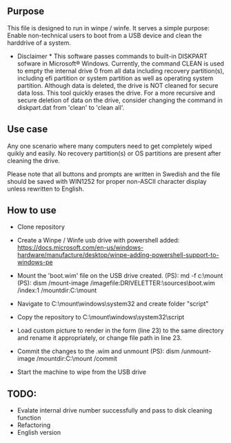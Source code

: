 
## Purpose

This file is designed to run in winpe / winfe. It serves a simple purpose:
Enable non-technical users to boot from a USB device and clean the harddrive of a system. 
* Disclaimer * 
This software passes commands to built-in DISKPART sofware in Microsoft® Windows.
Currently, the command CLEAN is used to empty the internal drive 0 from all data including
recovery partition(s), including efi partition or system partition as well as operating system partition. 
Although data is deleted, the drive is NOT cleaned for secure data loss. This tool quickly erases the drive.
For a more recursive and secure deletion of data on the drive, consider changing the command in diskpart.dat from
'clean' to 'clean all'.

## Use case
Any one scenario where many computers need to get completely wiped quikly and easily.
No recovery partition(s) or OS partitions are present after cleaning the drive.

Please note that all buttons and prompts are written in Swedish and the file should be saved with WIN1252 for proper non-ASCII character display
unless rewritten to English.

## How to use
* Clone repository
* Create a Winpe / Winfe usb drive with powershell added:
  https://docs.microsoft.com/en-us/windows-hardware/manufacture/desktop/winpe-adding-powershell-support-to-windows-pe

* Mount the 'boot.wim' file on the USB drive created. 
	(PS): md -f c:\mount
	(PS): dism /mount-image /imagefile:DRIVELETTER:\sources\boot.wim /index:1 /mountdir:C:\mount

* Navigate to C:\mount\windows\system32 and create folder "script"
* Copy the repository to C:\mount\windows\system32\script
* Load custom picture to render in the form (line 23) to the same directory and rename it appropriately, or change file path in line 23. 
* Commit the changes to the .wim and unmount
	(PS): dism /unmount-image /mountdir:C:\mount /commit

* Start the machine to wipe from the USB drive
 

## TODO:

* Evalate internal drive number successfully and pass to disk cleaning function
* Refactoring
* English version